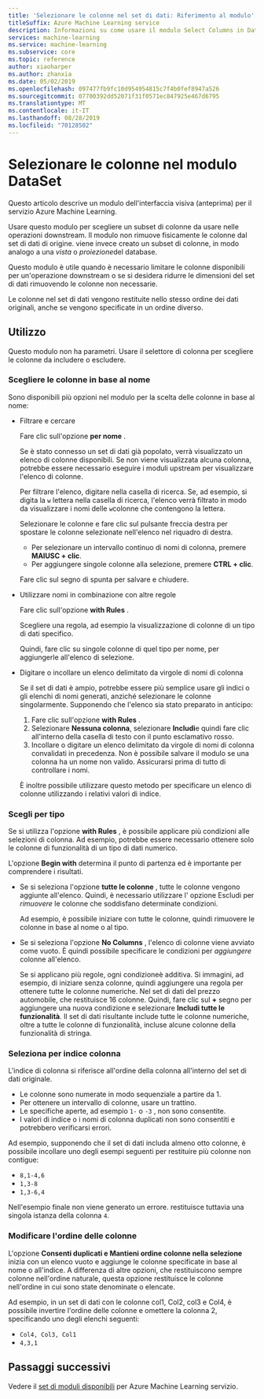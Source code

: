 ```yaml
---
title: 'Selezionare le colonne nel set di dati: Riferimento al modulo'
titleSuffix: Azure Machine Learning service
description: Informazioni su come usare il modulo Select Columns in DataSet nel servizio Azure Machine Learning per scegliere un subset di colonne da usare nelle operazioni downstream.
services: machine-learning
ms.service: machine-learning
ms.subservice: core
ms.topic: reference
author: xiaoharper
ms.author: zhanxia
ms.date: 05/02/2019
ms.openlocfilehash: 097477fb9fc10d954954815c7f4b0fef8947a526
ms.sourcegitcommit: 07700392dd52071f31f0571ec847925e467d6795
ms.translationtype: MT
ms.contentlocale: it-IT
ms.lasthandoff: 08/28/2019
ms.locfileid: "70128502"
---
```

# <a name="select-columns-in-dataset-module"></a>Selezionare le colonne nel modulo DataSet

Questo articolo descrive un modulo dell'interfaccia visiva (anteprima) per il servizio Azure Machine Learning.

Usare questo modulo per scegliere un subset di colonne da usare nelle operazioni downstream. Il modulo non rimuove fisicamente le colonne dal set di dati di origine. viene invece creato un subset di colonne, in modo analogo a una *vista* o *proiezione*del database.

Questo modulo è utile quando è necessario limitare le colonne disponibili per un'operazione downstream o se si desidera ridurre le dimensioni del set di dati rimuovendo le colonne non necessarie.

Le colonne nel set di dati vengono restituite nello stesso ordine dei dati originali, anche se vengono specificate in un ordine diverso.

## <a name="how-to-use"></a>Utilizzo

Questo modulo non ha parametri. Usare il selettore di colonna per scegliere le colonne da includere o escludere.

### <a name="choose-columns-by-name"></a>Scegliere le colonne in base al nome

Sono disponibili più opzioni nel modulo per la scelta delle colonne in base al nome: 

+ Filtrare e cercare

    Fare clic sull'opzione **per nome** .

    Se è stato connesso un set di dati già popolato, verrà visualizzato un elenco di colonne disponibili. Se non viene visualizzata alcuna colonna, potrebbe essere necessario eseguire i moduli upstream per visualizzare l'elenco di colonne.

    Per filtrare l'elenco, digitare nella casella di ricerca. Se, ad esempio, si digita la `w` lettera nella casella di ricerca, l'elenco verrà filtrato in modo da visualizzare i nomi delle `w`colonne che contengono la lettera.

    Selezionare le colonne e fare clic sul pulsante freccia destra per spostare le colonne selezionate nell'elenco nel riquadro di destra.

    + Per selezionare un intervallo continuo di nomi di colonna, premere **MAIUSC + clic**.
    + Per aggiungere singole colonne alla selezione, premere **CTRL + clic**.

    Fare clic sul segno di spunta per salvare e chiudere.

+ Utilizzare nomi in combinazione con altre regole

    Fare clic sull'opzione **with Rules** .
    
    Scegliere una regola, ad esempio la visualizzazione di colonne di un tipo di dati specifico.

    Quindi, fare clic su singole colonne di quel tipo per nome, per aggiungerle all'elenco di selezione.

+ Digitare o incollare un elenco delimitato da virgole di nomi di colonna

    Se il set di dati è ampio, potrebbe essere più semplice usare gli indici o gli elenchi di nomi generati, anziché selezionare le colonne singolarmente. Supponendo che l'elenco sia stato preparato in anticipo:

    1. Fare clic sull'opzione **with Rules** . 
    2. Selezionare **Nessuna colonna**, selezionare **Includi**e quindi fare clic all'interno della casella di testo con il punto esclamativo rosso. 
    3. Incollare o digitare un elenco delimitato da virgole di nomi di colonna convalidati in precedenza. Non è possibile salvare il modulo se una colonna ha un nome non valido. Assicurarsi prima di tutto di controllare i nomi.
    
    È inoltre possibile utilizzare questo metodo per specificare un elenco di colonne utilizzando i relativi valori di indice. 

### <a name="choose-by-type"></a>Scegli per tipo

Se si utilizza l'opzione **with Rules** , è possibile applicare più condizioni alle selezioni di colonna. Ad esempio, potrebbe essere necessario ottenere solo le colonne di funzionalità di un tipo di dati numerico.

L'opzione **Begin with** determina il punto di partenza ed è importante per comprendere i risultati. 

+ Se si seleziona l'opzione **tutte le colonne** , tutte le colonne vengono aggiunte all'elenco. Quindi, è necessario utilizzare l' opzione Escludi per *rimuovere* le colonne che soddisfano determinate condizioni. 

    Ad esempio, è possibile iniziare con tutte le colonne, quindi rimuovere le colonne in base al nome o al tipo.

+ Se si seleziona l'opzione **No Columns** , l'elenco di colonne viene avviato come vuoto. È quindi possibile specificare le condizioni per *aggiungere* colonne all'elenco. 

    Se si applicano più regole, ogni condizioneè additiva. Si immagini, ad esempio, di iniziare senza colonne, quindi aggiungere una regola per ottenere tutte le colonne numeriche. Nel set di dati del prezzo automobile, che restituisce 16 colonne. Quindi, fare clic sul **+** segno per aggiungere una nuova condizione e selezionare **Includi tutte le funzionalità**. Il set di dati risultante include tutte le colonne numeriche, oltre a tutte le colonne di funzionalità, incluse alcune colonne della funzionalità di stringa.

### <a name="choose-by-column-index"></a>Seleziona per indice colonna

L'indice di colonna si riferisce all'ordine della colonna all'interno del set di dati originale.

+ Le colonne sono numerate in modo sequenziale a partire da 1.  
+ Per ottenere un intervallo di colonne, usare un trattino. 
+ Le specifiche aperte, ad esempio `1-` o `-3` , non sono consentite.
+ I valori di indice o i nomi di colonna duplicati non sono consentiti e potrebbero verificarsi errori.

Ad esempio, supponendo che il set di dati includa almeno otto colonne, è possibile incollare uno degli esempi seguenti per restituire più colonne non contigue: 

+ `8,1-4,6`
+ `1,3-8`
+ `1,3-6,4` 

Nell'esempio finale non viene generato un errore. restituisce tuttavia una singola istanza della colonna `4`.



### <a name="change-order-of-columns"></a>Modificare l'ordine delle colonne

L'opzione **Consenti duplicati e Mantieni ordine colonne nella selezione** inizia con un elenco vuoto e aggiunge le colonne specificate in base al nome o all'indice. A differenza di altre opzioni, che restituiscono sempre colonne nell'ordine naturale, questa opzione restituisce le colonne nell'ordine in cui sono state denominate o elencate. 

Ad esempio, in un set di dati con le colonne col1, Col2, col3 e Col4, è possibile invertire l'ordine delle colonne e omettere la colonna 2, specificando uno degli elenchi seguenti:

+ `Col4, Col3, Col1`
+ `4,3,1`


## <a name="next-steps"></a>Passaggi successivi

Vedere il [set di moduli disponibili](module-reference.md) per Azure Machine Learning servizio. 